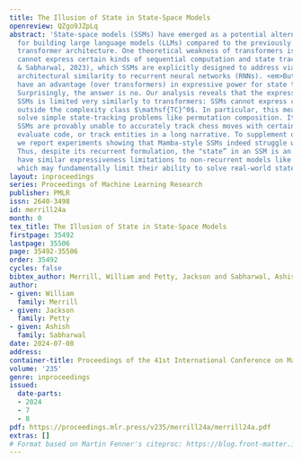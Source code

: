 ```yaml
---
title: The Illusion of State in State-Space Models
openreview: QZgo9JZpLq
abstract: 'State-space models (SSMs) have emerged as a potential alternative architecture
  for building large language models (LLMs) compared to the previously ubiquitous
  transformer architecture. One theoretical weakness of transformers is that they
  cannot express certain kinds of sequential computation and state tracking (Merrill
  & Sabharwal, 2023), which SSMs are explicitly designed to address via their close
  architectural similarity to recurrent neural networks (RNNs). <em>But do SSMs truly
  have an advantage (over transformers) in expressive power for state tracking?</em>
  Surprisingly, the answer is no. Our analysis reveals that the expressive power of
  SSMs is limited very similarly to transformers: SSMs cannot express computation
  outside the complexity class $\mathsf{TC}^0$. In particular, this means they cannot
  solve simple state-tracking problems like permutation composition. It follows that
  SSMs are provably unable to accurately track chess moves with certain notation,
  evaluate code, or track entities in a long narrative. To supplement our formal analysis,
  we report experiments showing that Mamba-style SSMs indeed struggle with state tracking.
  Thus, despite its recurrent formulation, the "state” in an SSM is an illusion: SSMs
  have similar expressiveness limitations to non-recurrent models like transformers,
  which may fundamentally limit their ability to solve real-world state-tracking problems.'
layout: inproceedings
series: Proceedings of Machine Learning Research
publisher: PMLR
issn: 2640-3498
id: merrill24a
month: 0
tex_title: The Illusion of State in State-Space Models
firstpage: 35492
lastpage: 35506
page: 35492-35506
order: 35492
cycles: false
bibtex_author: Merrill, William and Petty, Jackson and Sabharwal, Ashish
author:
- given: William
  family: Merrill
- given: Jackson
  family: Petty
- given: Ashish
  family: Sabharwal
date: 2024-07-08
address:
container-title: Proceedings of the 41st International Conference on Machine Learning
volume: '235'
genre: inproceedings
issued:
  date-parts:
  - 2024
  - 7
  - 8
pdf: https://proceedings.mlr.press/v235/merrill24a/merrill24a.pdf
extras: []
# Format based on Martin Fenner's citeproc: https://blog.front-matter.io/posts/citeproc-yaml-for-bibliographies/
---
```

